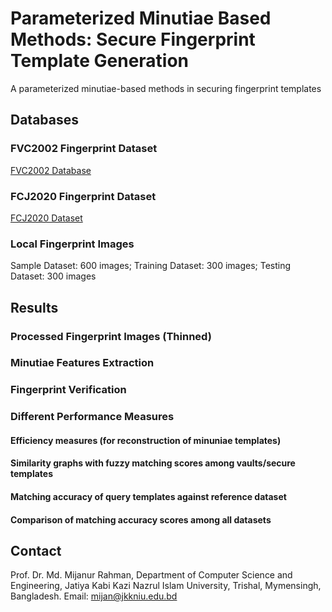 # Parameterized Minutiae Based Methods: Secure Fingerprint Template Generation
A parameterized minutiae-based methods in securing fingerprint templates

## Databases
### FVC2002 Fingerprint Dataset
[FVC2002 Database](http://bias.csr.unibo.it/fvc2002/default.asp)
### FCJ2020 Fingerprint Dataset
[FCJ2020 Dataset](https://github.com/mijancse/FCJ2020_Fingerprint_Database)
### Local Fingerprint Images
Sample Dataset: 600 images; Training Dataset: 300 images; Testing Dataset: 300 images

## Results
  ### Processed Fingerprint Images (Thinned)
  ### Minutiae Features Extraction
  ### Fingerprint Verification
  ### Different Performance Measures
  #### Efficiency measures (for reconstruction of minuniae templates)
  #### Similarity graphs with fuzzy matching scores among vaults/secure templates
  #### Matching accuracy of query templates against reference dataset
  #### Comparison of matching accuracy scores among all datasets
  
## Contact
Prof. Dr. Md. Mijanur Rahman, Department of Computer Science and Engineering, Jatiya Kabi Kazi Nazrul Islam University, Trishal, Mymensingh, Bangladesh. Email: mijan@jkkniu.edu.bd
